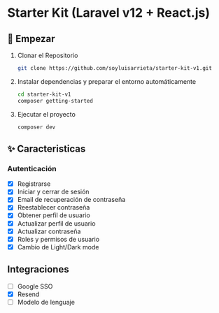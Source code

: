 # Starter Kit (Laravel v12 + React.js)

## 🚀 Empezar

1. Clonar el Repositorio

   ```bash
   git clone https://github.com/soyluisarrieta/starter-kit-v1.git
   ```

2. Instalar dependencias y preparar el entorno automáticamente

   ```bash
   cd starter-kit-v1
   composer getting-started
   ```

3. Ejecutar el proyecto

   ```bash
   composer dev
   ```

## ✨ Caracteristicas

### Autenticación

- [x] Registrarse
- [x] Iniciar y cerrar de sesión
- [x] Email de recuperación de contraseña
- [x] Reestablecer contraseña
- [x] Obtener perfil de usuario
- [x] Actualizar perfil de usuario
- [x] Actualizar contraseña
- [x] Roles y permisos de usuario
- [x] Cambio de Light/Dark mode

## Integraciones

- [ ] Google SSO
- [x] Resend
- [ ] Modelo de lenguaje
